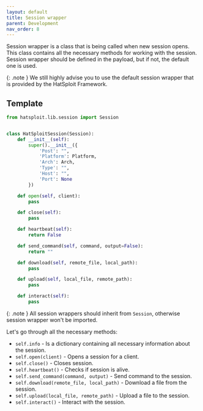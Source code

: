 ```yaml
---
layout: default
title: Session wrapper
parent: Development
nav_order: 8
---
```


Session wrapper is a class that is being called when new session opens. This class contains all the necessary methods for working with the session. Session wrapper should be defined in the payload, but if not, the default one is used.

{: .note }
We still highly advise you to use the default session wrapper that is provided by the HatSploit Framework.

## Template

```python
from hatsploit.lib.session import Session


class HatSploitSession(Session):
    def __init__(self):
        super().__init__({
            'Post': "",
            'Platform': Platform,
            'Arch': Arch,
            'Type': "",
            'Host': "",
            'Port': None
        })

    def open(self, client):
        pass

    def close(self):
        pass

    def heartbeat(self):
        return False

    def send_command(self, command, output=False):
        return ""

    def download(self, remote_file, local_path):
        pass

    def upload(self, local_file, remote_path):
        pass

    def interact(self):
        pass
```

{: .note }
All session wrappers should inherit from `Session`, otherwise session wrapper won't be imported.

Let's go through all the necessary methods:

* `self.info` - Is a dictionary containing all necessary information about the session.
* `self.open(client)` - Opens a session for a client.
* `self.close()` - Closes session.
* `self.heartbeat()` - Checks if session is alive.
* `self.send_command(command, output)` - Send command to the session.
* `self.download(remote_file, local_path)` - Download a file from the session.
* `self.upload(local_file, remote_path)` - Upload a file to the session.
* `self.interact()` - Interact with the session.